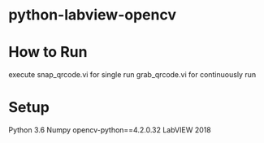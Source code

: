 # python-labview-opencv

# How to Run
execute snap_qrcode.vi for single run
grab_qrcode.vi for continuously run

# Setup
Python 3.6
Numpy
opencv-python==4.2.0.32
LabVIEW 2018
